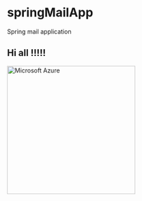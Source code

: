 # springMailApp
Spring mail application 

<h2>Hi all !!!!! </h2>

<img src="http://edumuch.com/wp-content/uploads/2016/01/Microsoft-Azure.png" alt="Microsoft Azure" width="300" height="300" />
